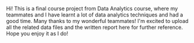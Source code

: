 Hi! This is a final course project from Data Analytics course, 
where my teammates and I have learnt a lot of data analytics techniques and had a good time.
Many thanks to my wonderful teammates!
I'm excited to upload all the related data files and the written report here for further reference.
Hope you enjoy it as I do!
